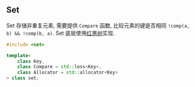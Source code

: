 ## Set

Set 存储非重复元素, 需要提供 `Compare` 函数, 比较元素的键是否相同 `!comp(a, b) && !comp(b, a)`. Set 底层使用[红黑树](../../../../Data%20Structure/tree/red-black%20tree.md)实现.

```cpp
#include <set>

template<
	class Key,
	class Compare = std::less<Key>,
	class Allocator = std::allocator<Key>
> class set;
```